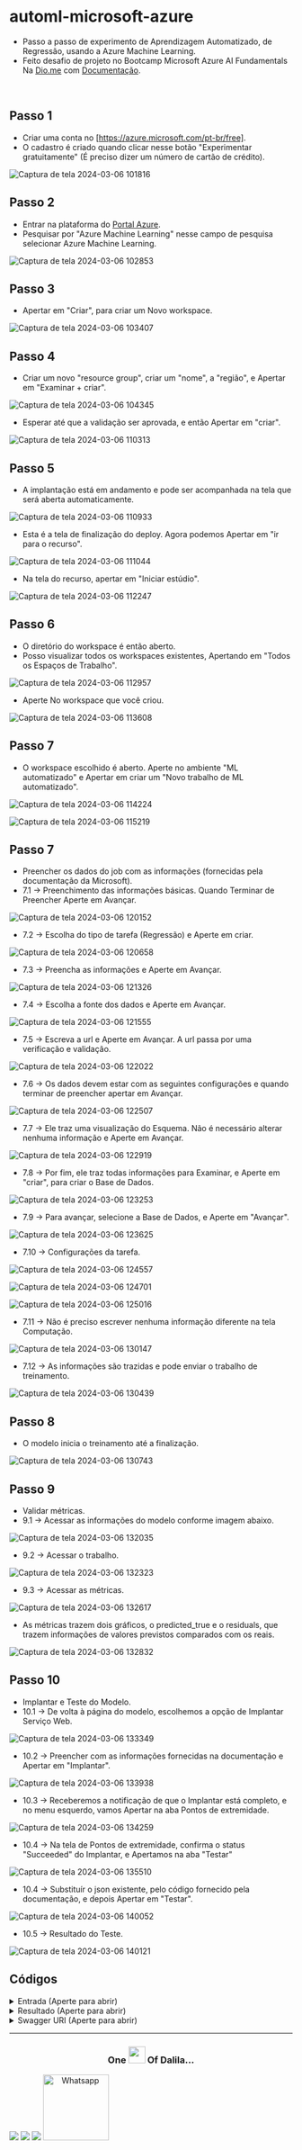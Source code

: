 # automl-microsoft-azure
- Passo a passo de experimento de Aprendizagem Automatizado, de Regressão, usando a Azure Machine Learning.
- Feito desafio de projeto no Bootcamp Microsoft Azure AI Fundamentals Na [Dio.me](https://www.dio.me/) com [Documentação](https://aka.ms/ai900-auto-ml).
<br>

## Passo 1
- Criar uma conta no [https://azure.microsoft.com/pt-br/free].
- O cadastro é criado quando clicar nesse botão "Experimentar gratuitamente" (É preciso dizer um número de cartão de crédito).

![Captura de tela 2024-03-06 101816](https://github.com/DalilaDeveloperMobile/dio-practice-microsoft-azure-ai-fundamentals/assets/29806802/008f138d-ab03-4c24-8b27-9fe9c5b3753e)
<br>

## Passo 2
- Entrar na plataforma do [Portal Azure](https://portal.azure.com).
- Pesquisar por "Azure Machine Learning" nesse campo de pesquisa selecionar Azure Machine Learning.

![Captura de tela 2024-03-06 102853](https://github.com/DalilaDeveloperMobile/dio-practice-microsoft-azure-ai-fundamentals/assets/29806802/cc101740-9e2a-4d73-b063-6c5006025869)
<br>

## Passo 3
- Apertar em "Criar", para criar um Novo workspace.

![Captura de tela 2024-03-06 103407](https://github.com/DalilaDeveloperMobile/dio-practice-microsoft-azure-ai-fundamentals/assets/29806802/97061017-ee2b-441c-90cd-9e9b8480184e)
<br>

## Passo 4
- Criar um novo "resource group", criar um "nome", a "região", e Apertar em "Examinar + criar".

![Captura de tela 2024-03-06 104345](https://github.com/DalilaDeveloperMobile/dio-practice-microsoft-azure-ai-fundamentals/assets/29806802/81074373-4037-4f09-bf99-556818533ccc)

- Esperar até que a validação ser aprovada, e então Apertar em "criar".

![Captura de tela 2024-03-06 110313](https://github.com/DalilaDeveloperMobile/dio-practice-microsoft-azure-ai-fundamentals/assets/29806802/a2e8c625-5c01-42c9-bd3e-d654f906d26c)
<br>

## Passo 5
- A implantação está em andamento e pode ser acompanhada na tela que será aberta automaticamente.

![Captura de tela 2024-03-06 110933](https://github.com/DalilaDeveloperMobile/dio-practice-microsoft-azure-ai-fundamentals/assets/29806802/95803d17-99ba-4660-ba1a-cb25d951f842)
- Esta é a tela de finalização do deploy. Agora podemos Apertar em "ir para o recurso".

![Captura de tela 2024-03-06 111044](https://github.com/DalilaDeveloperMobile/dio-practice-microsoft-azure-ai-fundamentals/assets/29806802/fe77635a-7c58-4092-a051-b33ac774deec)

- Na tela do recurso, apertar em "Iniciar estúdio".

![Captura de tela 2024-03-06 112247](https://github.com/DalilaDeveloperMobile/dio-practice-microsoft-azure-ai-fundamentals/assets/29806802/82e5dfd4-2a8a-478c-a0b5-428455fbb9c1)
<br>

## Passo 6
- O diretório do workspace é então aberto.
- Posso visualizar todos os workspaces existentes, Apertando em "Todos os Espaços de Trabalho".

![Captura de tela 2024-03-06 112957](https://github.com/DalilaDeveloperMobile/dio-practice-microsoft-azure-ai-fundamentals/assets/29806802/f184eba8-a9c7-47b9-8c97-b6f9bee2f7ac)

-  Aperte No workspace que você criou.

![Captura de tela 2024-03-06 113608](https://github.com/DalilaDeveloperMobile/dio-practice-microsoft-azure-ai-fundamentals/assets/29806802/6b772465-e21b-4583-845c-c66161883303)
<br>

## Passo 7
- O workspace escolhido é aberto. Aperte no ambiente "ML automatizado" e Apertar em criar um "Novo trabalho de ML automatizado".

![Captura de tela 2024-03-06 114224](https://github.com/DalilaDeveloperMobile/dio-practice-microsoft-azure-ai-fundamentals/assets/29806802/684366ac-3dcf-493d-a6b0-76f12db620e9)

![Captura de tela 2024-03-06 115219](https://github.com/DalilaDeveloperMobile/dio-practice-microsoft-azure-ai-fundamentals/assets/29806802/07106550-c60c-4c6f-a7be-33d9bb5b0f54)
<br>

## Passo 7
- Preencher os dados do job com as informações (fornecidas pela documentação da Microsoft).
- 7.1 -> Preenchimento das informações básicas. Quando Terminar de Preencher Aperte em Avançar.

![Captura de tela 2024-03-06 120152](https://github.com/DalilaDeveloperMobile/dio-practice-microsoft-azure-ai-fundamentals/assets/29806802/bb05e9ba-9280-4dd0-baa6-d906598a7da1)

- 7.2 -> Escolha do tipo de tarefa (Regressão) e Aperte em criar.

![Captura de tela 2024-03-06 120658](https://github.com/DalilaDeveloperMobile/dio-practice-microsoft-azure-ai-fundamentals/assets/29806802/f961da10-e3f0-4a9d-8a8d-1213f8f9c752)

- 7.3 -> Preencha as informações e Aperte em Avançar.
  
![Captura de tela 2024-03-06 121326](https://github.com/DalilaDeveloperMobile/dio-practice-microsoft-azure-ai-fundamentals/assets/29806802/adbedbc3-943b-47b9-b675-de8e6abbc20b)

- 7.4 -> Escolha a fonte dos dados e Aperte em Avançar.

![Captura de tela 2024-03-06 121555](https://github.com/DalilaDeveloperMobile/dio-practice-microsoft-azure-ai-fundamentals/assets/29806802/680456a5-5bde-4815-a869-29e66977128b)

- 7.5 -> Escreva a url e Aperte em Avançar. A url passa por uma verificação e validação.

![Captura de tela 2024-03-06 122022](https://github.com/DalilaDeveloperMobile/dio-practice-microsoft-azure-ai-fundamentals/assets/29806802/e497da57-8a72-484b-88a1-73b6453ef36a)

- 7.6 -> Os dados devem estar com as seguintes configurações e quando terminar de preencher apertar em Avançar.

![Captura de tela 2024-03-06 122507](https://github.com/DalilaDeveloperMobile/dio-practice-microsoft-azure-ai-fundamentals/assets/29806802/6732f05e-b4fc-45bc-9bb0-4d6d5eb07b24)

- 7.7 -> Ele traz uma visualização do Esquema. Não é necessário alterar nenhuma informação e Aperte em Avançar.

![Captura de tela 2024-03-06 122919](https://github.com/DalilaDeveloperMobile/dio-practice-microsoft-azure-ai-fundamentals/assets/29806802/1ae74e3c-73d0-48a1-9152-68b64b98cf64)

- 7.8 -> Por fim, ele traz todas informações para Examinar, e Aperte em "criar", para criar o Base de Dados.

![Captura de tela 2024-03-06 123253](https://github.com/DalilaDeveloperMobile/dio-practice-microsoft-azure-ai-fundamentals/assets/29806802/e78210c3-852e-4324-96ee-82fb8202c131)

- 7.9 -> Para avançar, selecione a Base de Dados, e Aperte em "Avançar".

![Captura de tela 2024-03-06 123625](https://github.com/DalilaDeveloperMobile/dio-practice-microsoft-azure-ai-fundamentals/assets/29806802/b90b65d0-d981-4cfa-8578-db4d0a445391)

- 7.10 -> Configurações da tarefa.

![Captura de tela 2024-03-06 124557](https://github.com/DalilaDeveloperMobile/dio-practice-microsoft-azure-ai-fundamentals/assets/29806802/8f3ee26a-620e-4477-b022-98b42af08c50)

![Captura de tela 2024-03-06 124701](https://github.com/DalilaDeveloperMobile/dio-practice-microsoft-azure-ai-fundamentals/assets/29806802/aa3ed6e8-331e-4d02-a648-fb676fe08975)

![Captura de tela 2024-03-06 125016](https://github.com/DalilaDeveloperMobile/dio-practice-microsoft-azure-ai-fundamentals/assets/29806802/07f18a6f-ae4b-481f-8239-270977920c2f)

- 7.11 -> Não é preciso escrever nenhuma informação diferente na tela Computação.

![Captura de tela 2024-03-06 130147](https://github.com/DalilaDeveloperMobile/dio-practice-microsoft-azure-ai-fundamentals/assets/29806802/e08117f5-88dd-4eaa-9ddf-1e1117c6dc73)

- 7.12 -> As informações são trazidas e pode enviar o trabalho de treinamento.

![Captura de tela 2024-03-06 130439](https://github.com/DalilaDeveloperMobile/dio-practice-microsoft-azure-ai-fundamentals/assets/29806802/72653e51-f5bc-4636-a8df-ff87732a7680)
<br>

## Passo 8
- O modelo inicia o treinamento até a finalização.

![Captura de tela 2024-03-06 130743](https://github.com/DalilaDeveloperMobile/dio-practice-microsoft-azure-ai-fundamentals/assets/29806802/d9ea47c4-0b7d-4e91-a8d8-bf26f09a2079)
<br>

## Passo 9
- Validar métricas.
- 9.1 -> Acessar as informações do modelo conforme imagem abaixo.

![Captura de tela 2024-03-06 132035](https://github.com/DalilaDeveloperMobile/dio-practice-microsoft-azure-ai-fundamentals/assets/29806802/a60a2cc3-89c1-4929-b597-920b3ac5573b)

- 9.2 -> Acessar o trabalho.

![Captura de tela 2024-03-06 132323](https://github.com/DalilaDeveloperMobile/dio-practice-microsoft-azure-ai-fundamentals/assets/29806802/bcb59750-4037-496b-b3fa-d413cfaf207e)

- 9.3 -> Acessar as métricas.

![Captura de tela 2024-03-06 132617](https://github.com/DalilaDeveloperMobile/dio-practice-microsoft-azure-ai-fundamentals/assets/29806802/c6ed7d82-97d5-47a5-95ed-4407103fe967)

- As métricas trazem dois gráficos, o predicted_true e o residuals, que trazem informações de valores previstos comparados com os reais.

![Captura de tela 2024-03-06 132832](https://github.com/DalilaDeveloperMobile/dio-practice-microsoft-azure-ai-fundamentals/assets/29806802/fc39a053-e71d-4694-8bf5-ec4babac0e98)
<br>

## Passo 10
- Implantar e Teste do Modelo.
- 10.1 -> De volta à página do modelo, escolhemos a opção de Implantar Serviço Web.

![Captura de tela 2024-03-06 133349](https://github.com/DalilaDeveloperMobile/dio-practice-microsoft-azure-ai-fundamentals/assets/29806802/93f21605-136a-4156-9df4-ce32ef043806)

- 10.2 -> Preencher com as informações fornecidas na documentação e Apertar em "Implantar".

![Captura de tela 2024-03-06 133938](https://github.com/DalilaDeveloperMobile/dio-practice-microsoft-azure-ai-fundamentals/assets/29806802/99eab488-2e50-4134-afe6-8baac614c081)

- 10.3 -> Receberemos a notificação de que o Implantar está completo, e no menu esquerdo, vamos Apertar na aba Pontos de extremidade.

![Captura de tela 2024-03-06 134259](https://github.com/DalilaDeveloperMobile/dio-practice-microsoft-azure-ai-fundamentals/assets/29806802/ad54433a-6927-46c6-bc35-45c889c9f98e)

- 10.4 -> Na tela de Pontos de extremidade, confirma o status "Succeeded" do Implantar, e Apertamos na aba "Testar"

![Captura de tela 2024-03-06 135510](https://github.com/DalilaDeveloperMobile/dio-practice-microsoft-azure-ai-fundamentals/assets/29806802/533a3ab1-b9a5-4c71-a298-4b4b9a887590)

- 10.4 -> Substituír o json existente, pelo código fornecido pela documentação, e depois Apertar em "Testar".

![Captura de tela 2024-03-06 140052](https://github.com/DalilaDeveloperMobile/dio-practice-microsoft-azure-ai-fundamentals/assets/29806802/bb757d9b-3c9a-4bc5-8277-6655a9317634)

- 10.5 -> Resultado do Teste.

![Captura de tela 2024-03-06 140121](https://github.com/DalilaDeveloperMobile/dio-practice-microsoft-azure-ai-fundamentals/assets/29806802/9c7d3ea0-5ef8-4373-8987-77731d8ea538)

## Códigos
<details exit>
  <summary> Entrada (Aperte para abrir)</summary>
  
 ```
 {
   "Inputs": { 
     "data": [
       {
         "day": 1,
         "mnth": 1,   
         "year": 2022,
         "season": 2,
         "holiday": 0,
         "weekday": 1,
         "workingday": 1,
         "weathersit": 2, 
         "temp": 0.3, 
         "atemp": 0.3,
         "hum": 0.3,
         "windspeed": 0.3 
       }
     ]    
   },   
   "GlobalParameters": 1.0
 }

```
</details>

<details exit>
  <summary> Resultado (Aperte para abrir)</summary>
  
 ```
{
  "Results": [
    374.226822801915
  ]
}

```
</details>

<details exit>
  <summary> Swagger URI (Aperte para abrir)</summary>
  
 ```
// http://6617fa3e-ad56-42ad-83a6-ff1b7d61a592.eastus.azurecontainer.io/swagger.json

{
  "swagger": "2.0",
  "info": {
    "title": "predict-rentals",
    "description": "API specification for the Azure Machine Learning service predict-rentals",
    "version": "1.0"
  },
  "schemes": [
    "https"
  ],
  "consumes": [
    "application/json"
  ],
  "produces": [
    "application/json"
  ],
  "securityDefinitions": {
    "Bearer": {
      "type": "apiKey",
      "name": "Authorization",
      "in": "header",
      "description": "For example: Bearer abc123"
    }
  },
  "paths": {
    "/": {
      "get": {
        "operationId": "ServiceHealthCheck",
        "description": "Simple health check endpoint to ensure the service is up at any given point.",
        "responses": {
          "200": {
            "description": "If service is up and running, this response will be returned with the content 'Healthy'",
            "schema": {
              "type": "string"
            },
            "examples": {
              "application/json": "Healthy"
            }
          },
          "default": {
            "description": "The service failed to execute due to an error.",
            "schema": {
              "$ref": "#/definitions/ErrorResponse"
            }
          }
        }
      }
    },
    "/score": {
      "post": {
        "operationId": "RunMLService",
        "description": "Run web service's model and get the prediction output",
        "security": [
          {
            "Bearer": []
          }
        ],
        "parameters": [
          {
            "name": "serviceInputPayload",
            "in": "body",
            "description": "The input payload for executing the real-time machine learning service.",
            "schema": {
              "$ref": "#/definitions/ServiceInput"
            }
          }
        ],
        "responses": {
          "200": {
            "description": "The service processed the input correctly and provided a result prediction, if applicable.",
            "schema": {
              "$ref": "#/definitions/ServiceOutput"
            }
          },
          "default": {
            "description": "The service failed to execute due to an error.",
            "schema": {
              "$ref": "#/definitions/ErrorResponse"
            }
          }
        }
      }
    },
    "/swagger.json": {
      "get": {
        "operationId": "GetSwaggerSpec",
        "description": "Get the Swagger specification.",
        "parameters": [
          {
            "name": "version",
            "in": "query",
            "required": false,
            "type": "integer",
            "enum": [
              2,
              3
            ]
          }
        ],
        "responses": {
          "200": {
            "description": "The Swagger specification.",
            "schema": {
              "type": "string"
            }
          },
          "default": {
            "description": "The service failed to execute due to an error.",
            "schema": {
              "$ref": "#/definitions/ErrorResponse"
            }
          }
        }
      }
    }
  },
  "definitions": {
    "ServiceInput": {
      "type": "object",
      "properties": {
        "Inputs": {
          "type": "object",
          "required": [
            "data"
          ],
          "properties": {
            "data": {
              "type": "array",
              "items": {
                "type": "object",
                "required": [
                  "day",
                  "mnth",
                  "year",
                  "season",
                  "holiday",
                  "weekday",
                  "workingday",
                  "weathersit",
                  "temp",
                  "atemp",
                  "hum",
                  "windspeed"
                ],
                "properties": {
                  "day": {
                    "type": "integer",
                    "format": "int64"
                  },
                  "mnth": {
                    "type": "integer",
                    "format": "int64"
                  },
                  "year": {
                    "type": "integer",
                    "format": "int64"
                  },
                  "season": {
                    "type": "integer",
                    "format": "int64"
                  },
                  "holiday": {
                    "type": "integer",
                    "format": "int64"
                  },
                  "weekday": {
                    "type": "integer",
                    "format": "int64"
                  },
                  "workingday": {
                    "type": "integer",
                    "format": "int64"
                  },
                  "weathersit": {
                    "type": "integer",
                    "format": "int64"
                  },
                  "temp": {
                    "type": "number",
                    "format": "double"
                  },
                  "atemp": {
                    "type": "number",
                    "format": "double"
                  },
                  "hum": {
                    "type": "number",
                    "format": "double"
                  },
                  "windspeed": {
                    "type": "number",
                    "format": "double"
                  }
                }
              },
              "format": "pandas.DataFrame:records"
            }
          }
        },
        "GlobalParameters": {
          "type": "number",
          "format": "double"
        }
      },
      "example": {
        "Inputs": {
          "data": [
            {
              "day": 0,
              "mnth": 0,
              "year": 0,
              "season": 0,
              "holiday": 0,
              "weekday": 0,
              "workingday": 0,
              "weathersit": 0,
              "temp": 0,
              "atemp": 0,
              "hum": 0,
              "windspeed": 0
            }
          ]
        },
        "GlobalParameters": 1
      }
    },
    "ServiceOutput": {
      "type": "object",
      "required": [
        "Results"
      ],
      "properties": {
        "Results": {
          "type": "array",
          "items": {
            "type": "integer",
            "format": "int64"
          },
          "format": "numpy.ndarray"
        }
      },
      "example": {
        "Results": [
          0
        ]
      }
    },
    "ErrorResponse": {
      "type": "object",
      "properties": {
        "message": {
          "type": "string"
        }
      }
    }
  }
}

```
</details>

<hr>

<h3 align="center"> One <img src="https://media.giphy.com/media/ObNTw8Uzwy6KQ/giphy.gif" width="30px"> Of Dalila...</h3>
<div align="center"  style="display: inline-block">
  <a href="https://www.linkedin.com/in/dalila-cust%C3%B3dio-046076181/" target="_blank"><img src="https://img.shields.io/badge/-LinkedIn-%230077B5?style=for-the-badge&logo=linkedin&logoColor=white" target="_blank"></a> 
  <a href = "mailto:dalila.dalila70@gmail.com"><img src="https://img.shields.io/badge/Gmail-D14836?style=for-the-badge&logo=gmail&logoColor=white" target="_blank"></a>
  <a href="https://instagram.com/dalila.dalila70" target="_blank"><img src="https://img.shields.io/badge/-Instagram-%23E4405F?style=for-the-badge&logo=instagram&logoColor=white" target="_blank"></a>
  <a target="_blank" href="https://api.whatsapp.com/send?phone=5588997138541"><img  alt="Whatsapp" width="117px" src="https://img.shields.io/badge/WhatsApp-25D366?style=for-the-badge&logo=whatsapp&logoColor=white"/></a> 
</div>



